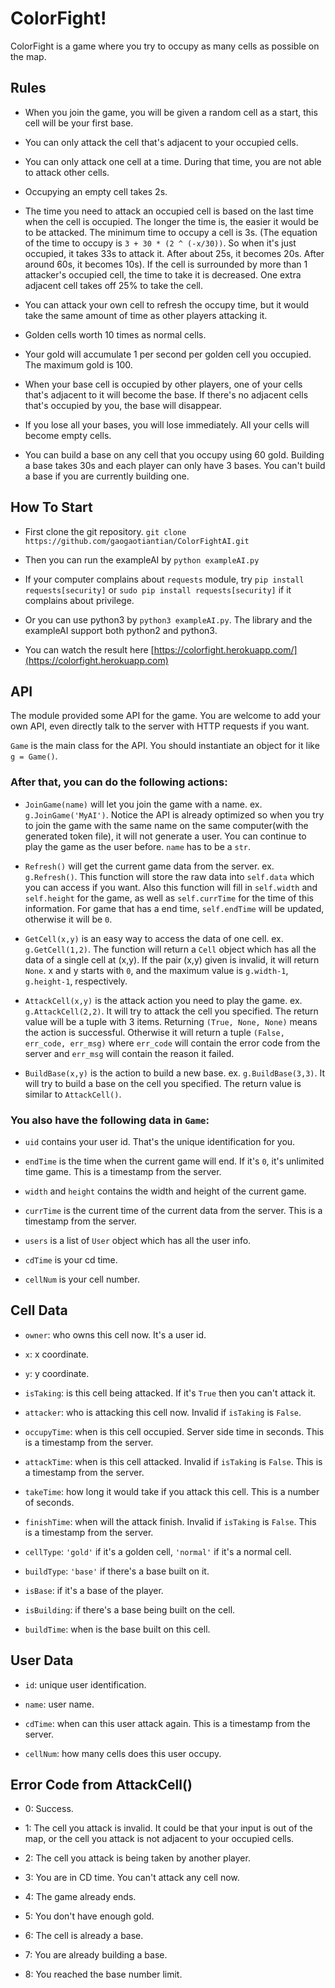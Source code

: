 # ColorFight!

ColorFight is a game where you try to occupy as many cells as possible on the map.

## Rules

* When you join the game, you will be given a random cell as a start, this cell will be your first base.

* You can only attack the cell that's adjacent to your occupied cells.

* You can only attack one cell at a time. During that time, you are not able to attack other cells.

* Occupying an empty cell takes 2s.

* The time you need to attack an occupied cell is based on the last time when the cell is occupied. The longer the time is, the easier it would be to be attacked. The minimum time to occupy a cell is 3s. (The equation of the time to occupy is ```3 + 30 * (2 ^ (-x/30))```. So when it's just occupied, it takes 33s to attack it. After about 25s, it becomes 20s. After around 60s, it becomes 10s). If the cell is surrounded by more than 1 attacker's occupied cell, the time to take it is decreased. One extra adjacent cell takes off 25% to take the cell.

* You can attack your own cell to refresh the occupy time, but it would take the same amount of time as other players attacking it.

* Golden cells worth 10 times as normal cells.

* Your gold will accumulate 1 per second per golden cell you occupied. The maximum gold is 100.

* When your base cell is occupied by other players, one of your cells that's adjacent to it will become the base. If there's no adjacent cells that's occupied by you, the base will disappear.

* If you lose all your bases, you will lose immediately. All your cells will become empty cells.

* You can build a base on any cell that you occupy using 60 gold. Building a base takes 30s and each player can only have 3 bases. You can't build a base if you are currently building one.

<!-- * Your energy will accumulate 1 per second per energy cell you occupied. The maximum energy is 100. -->

<!-- * The time to take a cell will be divided by (1 + energy/100). -->

<!-- * Attacking other player's cell will cost you 5% of current energy. -->

<!-- * You have two active skills to use your energy. You can either boost you attack speed or do a multiple attack/defense. -->

## How To Start

* First clone the git repository. `git clone https://github.com/gaogaotiantian/ColorFightAI.git`

* Then you can run the exampleAI by `python exampleAI.py`

* If your computer complains about `requests` module, try `pip install requests[security]` or `sudo pip install requests[security]` if it complains about privilege. 

* Or you can use python3 by `python3 exampleAI.py`. The library and the exampleAI support both python2 and python3. 

* You can watch the result here [https://colorfight.herokuapp.com/](https://colorfight.herokuapp.com)

## API

The module provided some API for the game. You are welcome to add your own API, even directly talk to the server with HTTP requests if you want.

`Game` is the main class for the API. You should instantiate an object for it like `g = Game()`.

### After that, you can do the following actions:

* `JoinGame(name)` will let you join the game with a name. ex. `g.JoinGame('MyAI')`. Notice the API is already optimized so when you try to join the game with the same name on the same computer(with the generated token file), it will not generate a user. You can continue to play the game as the user before. `name` has to be a `str`.

* `Refresh()` will get the current game data from the server. ex. `g.Refresh()`. This function will store the raw data into `self.data` which you can access if you want. Also this function will fill in `self.width` and `self.height` for the game, as well as `self.currTime` for the time of this information. For game that has a end time, `self.endTime` will be updated, otherwise it will be `0`.

* `GetCell(x,y)` is an easy way to access the data of one cell. ex. `g.GetCell(1,2)`. The function will return a `Cell` object which has all the data of a single cell at (x,y). If the pair (x,y) given is invalid, it will return `None`. x and y starts with `0`, and the maximum value is `g.width-1`, `g.height-1`, respectively.

<!--`AttackCell(x,y,boost=False)`-->
* `AttackCell(x,y)` is the attack action you need to play the game. ex. `g.AttackCell(2,2)`. It will try to attack the cell you specified. <!--`boost` argument is `False` by default. If you set that to `True`, it will try to use 10 energy to boost the attack, which means it will take 2 seconds to occupy the cell regardless of how long the cell is occupied. If you don't have enough energy, the action will fail. -->The return value will be a tuple with 3 items. Returning `(True, None, None)` means the action is successful. Otherwise it will return a tuple `(False, err_code, err_msg)` where `err_code` will contain the error code from the server and `err_msg` will contain the reason it failed.

* `BuildBase(x,y)` is the action to build a new base. ex. `g.BuildBase(3,3)`. It will try to build a base on the cell you specified. The return value is similar to `AttackCell()`.

<!-- * `Boom(x,y,direction,boomType)` is a multi attack/defense skill you can use if you have enough energy. `direction` should be either `"square"` or `"vertical"` or `"horizontal"`. `direction` defines how the multi operation will be take effect. `"square"` means around the cell you specified(a 3x3 square). `"vertical"` means 4 cells on both the top and bottom of the cell you specified(a 1x9 vertical line). `"horizontal"` means 4 cells on both the left and right of the cell you specified(a 9x1 horizontal line). `boomType` should be either `"attack"` or `"defense"`. `"attack"` takes 1 second and 30 energy and make all the cells you choose(excluding your specified cell) empty(no owners). Also `"attack"` needs to be used on the cell that you own. `"defense"` takes 2 second and 50 energy and makes all the cells you choose(including your specified cell) that owned by you refresh(like you just occupy them). You can apply this skill to any cell you want but it will only refresh your cells in the range. -->

### You also have the following data in `Game`:

* `uid` contains your user id. That's the unique identification for you.

* `endTime` is the time when the current game will end. If it's `0`, it's unlimited time game. This is a timestamp from the server.

* `width` and `height` contains the width and height of the current game.

* `currTime` is the current time of the current data from the server. This is a timestamp from the server.

* `users` is a list of `User` object which has all the user info.

* `cdTime` is your cd time.

* `cellNum` is your cell number.

## Cell Data

* `owner`: who owns this cell now. It's a user id.

* `x`: x coordinate.

* `y`: y coordinate.

* `isTaking`: is this cell being attacked. If it's `True` then you can't attack it.

* `attacker`: who is attacking this cell now. Invalid if `isTaking` is `False`.

* `occupyTime`: when is this cell occupied. Server side time in seconds. This is a timestamp from the server.

* `attackTime`: when is this cell attacked. Invalid if `isTaking` is `False`. This is a timestamp from the server.

* `takeTime`: how long it would take if you attack this cell. This is a number of seconds.

* `finishTime`: when will the attack finish. Invalid if `isTaking` is `False`. This is a timestamp from the server.

* `cellType`: `'gold'` if it's a golden cell, <!-- 'energy' if it's a energy cell and -->`'normal'` if it's a normal cell.

* `buildType`: `'base'` if there's a base built on it.
 
* `isBase`: if it's a base of the player.

* `isBuilding`: if there's a base being built on the cell.

* `buildTime`: when is the base built on this cell.

## User Data

* `id`: unique user identification.

* `name`: user name.

* `cdTime`: when can this user attack again. This is a timestamp from the server.

* `cellNum`: how many cells does this user occupy.

<!-- * `energy`: hou much energy does this user have. -->

## Error Code from AttackCell()<!-- and BuildBase() -->

* 0: Success.

* 1: The cell you attack is invalid. It could be that your input is out of the map, or the cell you attack is not adjacent to your occupied cells.

* 2: The cell you attack is being taken by another player.

* 3: You are in CD time. You can't attack any cell now.

* 4: The game already ends.

* 5: You don't have enough gold.

* 6: The cell is already a base.

* 7: You are already building a base.

* 8: You reached the base number limit.

